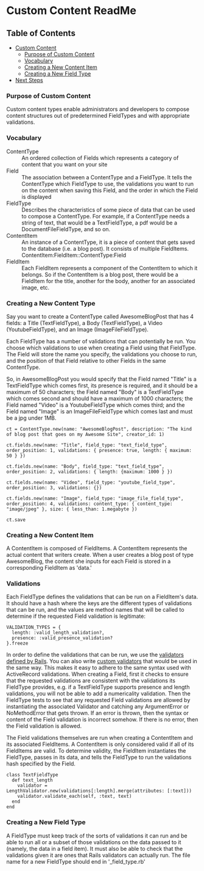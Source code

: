 # Custom Content ReadMe

## Table of Contents
- [Custom Content](#custom-content)
  - [Purpose of Custom Content](#custom-content-purpose)
  - [Vocabulary](#vocabulary)
  - [Creating a New Content Item](#creating-a-new-content-type)
  - [Creating a New Field Type](#creating-a-new-field-type)
- [Next Steps](#next-steps)

### Purpose of Custom Content
Custom content types enable administrators and developers to compose content structures out of predetermined FieldTypes and with appropriate validations.

### Vocabulary
<dt>ContentType</dt> <dd>An ordered collection of Fields which represents a category of content that you want on your site</dd>

<dt>Field</dt> <dd>The association between a ContentType and a FieldType. It tells the ContentType which FieldType to use, the validations you want to run on the content when saving this Field, and the order in which the Field is displayed</dd>

<dt>FieldType</dt> <dd>Describes the characteristics of some piece of data that can be used to compose a ContentType. For example, if a ContentType needs a string of text, that would be a TextFieldType, a pdf would be a DocumentFileFieldType, and so on.</dd>

<dt>ContentItem</dt> <dd>An instance of a ContentType, it is a piece of content that gets saved to the database (i.e. a blog post). It consists of multiple FieldItems. ContentItem:FieldItem::ContentType:Field</dd>

<dt>FieldItem</dt> <dd>Each FieldItem represents a component of the ContentItem to which it belongs. So if the ContentItem is a blog post, there would be a FieldItem for the title, another for the body, another for an associated image, etc.</dd>


### Creating a New Content Type
Say you want to create a ContentType called AwesomeBlogPost that has 4 fields: a Title (TextFieldType), a Body (TextFieldType), a Video (YoutubeFieldType), and an Image (ImageFileFieldType).

Each FieldType has a number of validations that can potentially be run. You choose which validations to use when creating a Field using that FieldType. The Field will store the name you specify, the validations you choose to run, and the position of that Field relative to other Fields in the same ContentType.

So, in AwesomeBlogPost you would specify that the Field named "Title" is a TextFieldType which comes first, its presence is required, and it should be a maximum of 50 characters; the Field named "Body" is a TextFieldType which comes second and should have a maximum of 1000 characters; the Field named "Video" is a YoutubeFieldType which comes third; and the Field named "Image" is an ImageFileFieldType which comes last and must be a jpg under 1MB.

```
ct = ContentType.new(name: "AwesomeBlogPost", description: "The kind of blog post that goes on my Awesome Site", creator_id: 1)

ct.fields.new(name: "Title", field_type: "text_field_type", order_position: 1, validations: { presence: true, length: { maximum: 50 } })

ct.fields.new(name: "Body", field_type: "text_field_type", order_position: 2, validations: { length: {maximum: 1000 } })

ct.fields.new(name: "Video", field_type: "youtube_field_type", order_position: 3, validations: {})

ct.fields.new(name: "Image", field_type: "image_file_field_type", order_position: 4, validations: content_type: { content_type: "image/jpeg" }, size: { less_than: 1.megabyte })

ct.save
```

### Creating a New Content Item
A ContentItem is composed of FieldItems. A ContentItem represents the actual content that writers create. When a user creates a blog post of type AwesomeBlog, the content she inputs for each Field is stored in a corresponding FieldItem as 'data.'

### Validations
Each FieldType defines the validations that can be run on a FieldItem's data. It should have a hash where the keys are the different types of validations that can be run, and the values are method names that will be called to determine if the requested Field validation is legitimate:
```
VALIDATION_TYPES = {
  length: :valid_length_validation?,
  presence: :valid_presence_validation?
}.freeze
```

In order to define the validations that can be run, we use the [validators defined by Rails](https://github.com/rails/rails/tree/master/activemodel/lib/active_model/validations). You can also write [custom validators](http://guides.rubyonrails.org/active_record_validations.html#custom-validators) that would be used in the same way. This makes it easy to adhere to the same syntax used with ActiveRecord validations. When creating a Field, first it checks to ensure that the requested validations are consistent with the validations its FieldType provides, e.g. if a TextFieldType supports presence and length validations, you will not be able to add a numericality validation. Then the FieldType tests to see that any requested Field validations are allowed by instantiating the associated Validator and catching any ArgumentError or NoMethodError that gets thrown. If an error is thrown, then the syntax or content of the Field validation is incorrect somehow. If there is no error, then the Field validation is allowed.

The Field validations themselves are run when creating a ContentItem and its associated FieldItems. A ContentItem is only considered valid if all of its FieldItems are valid. To determine validity, the FieldItem instantiates the FieldType, passes in its data, and tells the FieldType to run the validations hash specified by the Field.

```
class TextFieldType
  def text_length
    validator = LengthValidator.new(validations[:length].merge(attributes: [:text]))
    validator.validate_each(self, :text, text)
  end
end
```

### Creating a New Field Type
A FieldType must keep track of the sorts of validations it can run and be able to run all or a subset of those validations on the data passed to it (namely, the data in a field item). It must also be able to check that the validations given it are ones that Rails validators can actually run. The file name for a new FieldType should end in '_field_type.rb'
